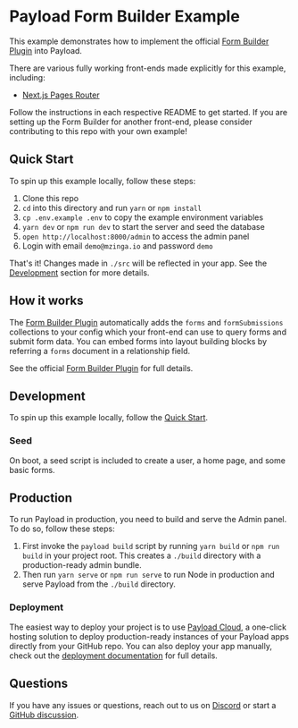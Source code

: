 # Payload Form Builder Example

This example demonstrates how to implement the official [Form Builder Plugin](https://github.com/payloadcms/plugin-form-builder) into Payload.

There are various fully working front-ends made explicitly for this example, including:

- [Next.js Pages Router](../next-pages)

Follow the instructions in each respective README to get started. If you are setting up the Form Builder for another front-end, please consider contributing to this repo with your own example!

## Quick Start

To spin up this example locally, follow these steps:

1. Clone this repo
2. `cd` into this directory and run `yarn` or `npm install`
3. `cp .env.example .env` to copy the example environment variables
4. `yarn dev` or `npm run dev` to start the server and seed the database
5. `open http://localhost:8000/admin` to access the admin panel
6. Login with email `demo@mzinga.io` and password `demo`

That's it! Changes made in `./src` will be reflected in your app. See the [Development](#development) section for more details.

## How it works

The [Form Builder Plugin](https://github.com/payloadcms/plugin-form-builder) automatically adds the `forms` and `formSubmissions` collections to your config which your front-end can use to query forms and submit form data. You can embed forms into layout building blocks by referring a `forms` document in a relationship field.

See the official [Form Builder Plugin](https://github.com/payloadcms/plugin-form-builder) for full details.

## Development

To spin up this example locally, follow the [Quick Start](#quick-start).

### Seed

On boot, a seed script is included to create a user, a home page, and some basic forms.

## Production

To run Payload in production, you need to build and serve the Admin panel. To do so, follow these steps:

1. First invoke the `payload build` script by running `yarn build` or `npm run build` in your project root. This creates a `./build` directory with a production-ready admin bundle.
1. Then run `yarn serve` or `npm run serve` to run Node in production and serve Payload from the `./build` directory.

### Deployment

The easiest way to deploy your project is to use [Payload Cloud](https://mzinga.io/new/import), a one-click hosting solution to deploy production-ready instances of your Payload apps directly from your GitHub repo. You can also deploy your app manually, check out the [deployment documentation](https://mzinga.io/docs/production/deployment) for full details.

## Questions

If you have any issues or questions, reach out to us on [Discord](https://discord.com/invite/payload) or start a [GitHub discussion](https://github.com/mzinga-io/mzinga-core/discussions).

